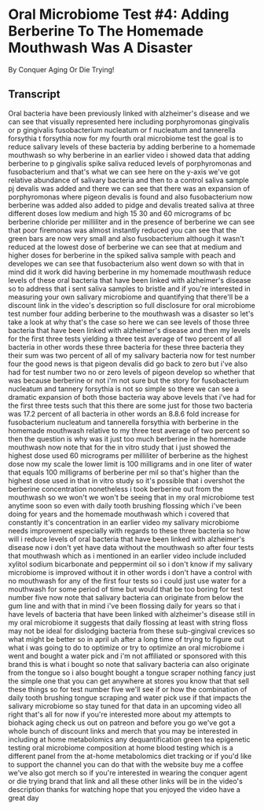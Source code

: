 # Oral Microbiome Test #4: Adding Berberine To The Homemade Mouthwash Was A Disaster

By Conquer Aging Or Die Trying! 


## Transcript

Oral bacteria have been previously linked with alzheimer's disease and we can see that visually represented here including porphyromonas gingivalis or p gingivalis fusobacterium nucleatum or f nucleatum and tannerella forsythia t forsythia now for my fourth oral microbiome test the goal is to reduce salivary levels of these bacteria by adding berberine to a homemade mouthwash so why berberine in an earlier video i showed data that adding berberine to p gingivalis spike saliva reduced levels of porphyromonas and fusobacterium and that's what we can see here on the y-axis we've got relative abundance of salivary bacteria and then to a control saliva sample pj devalis was added and there we can see that there was an expansion of porphyromonas where pigeon devalis is found and also fusobacterium now berberine was added also added to pidge and devalis treated saliva at three different doses low medium and high 15 30 and 60 micrograms of bc berberine chloride per milliliter and in the presence of berberine we can see that poor firemonas was almost instantly reduced you can see that the green bars are now very small and also fusobacterium although it wasn't reduced at the lowest dose of berberine we can see that at medium and higher doses for berberine in the spiked saliva sample with peach and developes we can see that fusobacterium also went down so with that in mind did it work did having berberine in my homemade mouthwash reduce levels of these oral bacteria that have been linked with alzheimer's disease so to address that i sent saliva samples to bristle and if you're interested in measuring your own salivary microbiome and quantifying that there'll be a discount link in the video's description so full disclosure for oral microbiome test number four adding berberine to the mouthwash was a disaster so let's take a look at why that's the case so here we can see levels of those three bacteria that have been linked with alzheimer's disease and then my levels for the first three tests yielding a three test average of two percent of all bacteria in other words these three bacteria for these three bacteria they their sum was two percent of all of my salivary bacteria now for test number four the good news is that pigeon devalis did go back to zero but i've also had for test number two no or zero levels of pigeon develop so whether that was because berberine or not i'm not sure but the story for fusobacterium nucleatum and tannery forsythia is not so simple so there we can see a dramatic expansion of both those bacteria way above levels that i've had for the first three tests such that this there are some just for those two bacteria was 17.2 percent of all bacteria in other words an 8.8.6 fold increase for fusobacterium nucleatum and tannerella forsythia with berberine in the homemade mouthwash relative to my three test average of two percent so then the question is why was it just too much berberine in the homemade mouthwash now note that for the in vitro study that i just showed the highest dose used 60 micrograms per milliliter of berberine as the highest dose now my scale the lower limit is 100 milligrams and in one liter of water that equals 100 milligrams of berberine per mil so that's higher than the highest dose used in that in vitro study so it's possible that i overshot the berberine concentration nonetheless i took berberine out from the mouthwash so we won't we won't be seeing that in my oral microbiome test anytime soon so even with daily tooth brushing flossing which i've been doing for years and the homemade mouthwash which i covered that constantly it's concentration in an earlier video my salivary microbiome needs improvement especially with regards to these three bacteria so how will i reduce levels of oral bacteria that have been linked with alzheimer's disease now i don't yet have data without the mouthwash so after four tests that mouthwash which as i mentioned in an earlier video include included xylitol sodium bicarbonate and peppermint oil so i don't know if my salivary microbiome is improved without it in other words i don't have a control with no mouthwash for any of the first four tests so i could just use water for a mouthwash for some period of time but would that be too boring for test number five now note that salivary bacteria can originate from below the gum line and with that in mind i've been flossing daily for years so that i have levels of bacteria that have been linked with alzheimer's disease still in my oral microbiome it suggests that daily flossing at least with string floss may not be ideal for dislodging bacteria from these sub-gingival crevices so what might be better so in april uh after a long time of trying to figure out what i was going to do to optimize or try to optimize an oral microbiome i went and bought a water pick and i'm not affiliated or sponsored with this brand this is what i bought so note that salivary bacteria can also originate from the tongue so i also bought bought a tongue scraper nothing fancy just the simple one that you can get anywhere at stores you know that that sell these things so for test number five we'll see if or how the combination of daily tooth brushing tongue scraping and water pick use if that impacts the salivary microbiome so stay tuned for that data in an upcoming video all right that's all for now if you're interested more about my attempts to biohack aging check us out on patreon and before you go we've got a whole bunch of discount links and merch that you may be interested in including at home metabolomics any dequantification green tea epigenetic testing oral microbiome composition at home blood testing which is a different panel from the at-home metabolomics diet tracking or if you'd like to support the channel you can do that with the website buy me a coffee we've also got merch so if you're interested in wearing the conquer agent or die trying brand that link and all these other links will be in the video's description thanks for watching hope that you enjoyed the video have a great day
